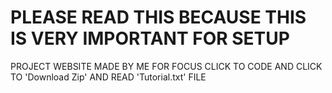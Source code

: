 # PLEASE READ THIS BECAUSE THIS IS VERY IMPORTANT FOR SETUP
PROJECT WEBSITE MADE BY ME FOR FOCUS
CLICK TO CODE AND CLICK TO 'Download Zip'
AND READ 'Tutorial.txt' FILE
